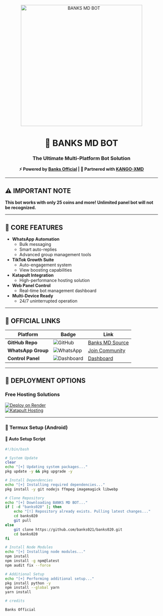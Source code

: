 <p align="center">
  <img src="https://i.imgur.com/IkEv97P.jpeg" alt="BANKS MD BOT" width="400">
</p>

<h1 align="center">🏦 BANKS MD BOT</h1>
<h3 align="center">The Ultimate Multi-Platform Bot Solution</h3>
<p align="center">
  <strong>⚡ Powered by <a href="https://github.com/banks021">Banks Official</a> | 🤝 Partnered with <a href="https://github.com/OfficialKango/KANGO-XMD">KANGO-XMD</a></strong>
</p>

---

## ⚠️ IMPORTANT NOTE  
**This bot works with only 25 coins and more! Unlimited panel bot will not be recognized.**

---

## 🌟 CORE FEATURES  
- **WhatsApp Automation**  
  - Bulk messaging  
  - Smart auto-replies  
  - Advanced group management tools  
- **TikTok Growth Suite**  
  - Auto-engagement system  
  - View boosting capabilities  
- **Katapult Integration**  
  - High-performance hosting solution  
- **Web Panel Control**  
  - Real-time bot management dashboard  
- **Multi-Device Ready**  
  - 24/7 uninterrupted operation  

---

## 🔗 OFFICIAL LINKS  

| Platform           | Badge                                         | Link                                                                 |
|--------------------|-----------------------------------------------|----------------------------------------------------------------------|
| **GitHub Repo**    | ![GitHub](https://img.shields.io/badge/Source-Code-success) | [Banks MD Source](https://github.com/banks021/banks020.git)         |
| **WhatsApp Group** | ![WhatsApp](https://chat.whatsapp.com/GwWH2FBD2E30sypmt0Arph) | [Join Community](https://chat.whatsapp.com/YOUR_INVITE)             |
| **Control Panel**  | ![Dashboard](https://img.shields.io/badge/Control-Panel-blue) | [Dashboard](https://bot-hosting.net/?aff=1274828280750407803)       |

---

## 🚀 DEPLOYMENT OPTIONS

### Free Hosting Solutions  
[![Deploy on Render](https://img.shields.io/badge/Render-Free_Hosting-blue?style=for-the-badge)](https://bot-hosting.net/?aff=1274828280750407803)  
[![Katapult Hosting](https://img.shields.io/badge/Katapult-Optimized-orange?style=for-the-badge)](https://dashboard.katabump.com/auth/login#daeae7)  

---

### 📲 Termux Setup (Android)

#### 🧪 Auto Setup Script
```bash
#!/bin/bash

# System Update
clear
echo "[+] Updating system packages..."
pkg update -y && pkg upgrade -y

# Install Dependencies
echo "[+] Installing required dependencies..."
pkg install -y git nodejs ffmpeg imagemagick libwebp

# Clone Repository
echo "[+] Downloading BANKS MD BOT..."
if [ -d "banks020" ]; then
    echo "[!] Repository already exists. Pulling latest changes..."
    cd banks020
    git pull
else
    git clone https://github.com/banks021/banks020.git
    cd banks020
fi

# Install Node Modules
echo "[+] Installing node modules..."
npm install
npm install -g npm@latest
npm audit fix --force

# Additional Setup
echo "[+] Performing additional setup..."
pkg install python -y
npm install --global yarn
yarn install

# credits

Banks Official
